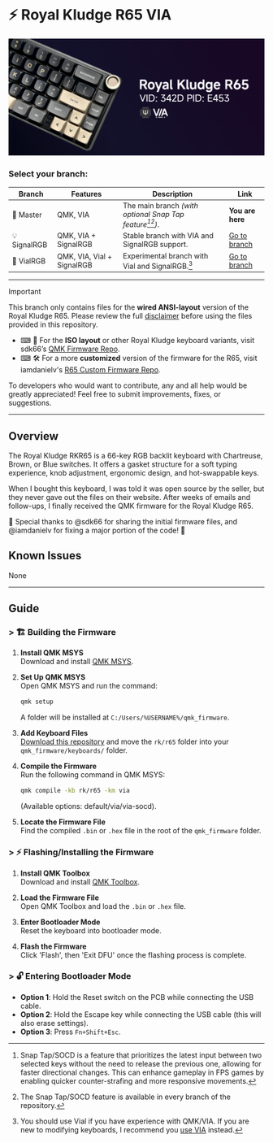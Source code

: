 # ⚡ Royal Kludge R65 VIA

![Royal Kludge R65 Keyboard](via-r65.png)

### Select your branch:

| Branch        | Features              | Description                                             | Link                                                                                   |
|---------------|-----------------------|---------------------------------------------------------|----------------------------------------------------------------------------------------|
| 🔨 Master   | QMK, VIA      | The main branch *(with optional Snap Tap feature[^1][^2])*.           | **You are here**                         |
| 💡 SignalRGB | QMK, VIA + SignalRGB | Stable branch with VIA and SignalRGB support.     | [Go to branch](https://github.com/irfanjmdn/r65/tree/signalrgb)                      |
| 🧪 VialRGB       | QMK, VIA, Vial + SignalRGB      | Experimental branch with Vial and SignalRGB.[^3]    | [Go to branch](https://github.com/irfanjmdn/r65/tree/vialrgb)                                                      |

---

> [!IMPORTANT] 
> This branch only contains files for the **wired ANSI-layout** version of the Royal Kludge R65.
> Please review the full [disclaimer](DISCLAIMER.md) before using the files provided in this repository.

- ⌨ 🔌 For the **ISO layout** or other Royal Kludge keyboard variants, visit sdk66’s [QMK Firmware Repo](https://github.com/hangshengkeji/qmk_firmware/tree/master/keyboards/rk).
- ⌨ 🛠 For a more **customized** version of the firmware for the R65, visit iamdanielv's [R65 Custom Firmware Repo](https://github.com/iamdanielv/kb_rk_r65).

To developers who would want to contribute, any and all help would be greatly appreciated! Feel free to submit improvements, fixes, or suggestions.

---

## Overview

The Royal Kludge RKR65 is a 66-key RGB backlit keyboard with Chartreuse, Brown, or Blue switches. It offers a gasket structure for a soft typing experience, knob adjustment, ergonomic design, and hot-swappable keys.

When I bought this keyboard, I was told it was open source by the seller, but they never gave out the files on their website. After weeks of emails and follow-ups, I finally received the QMK firmware for the Royal Kludge R65. 

🎉 Special thanks to @sdk66 for sharing the initial firmware files, and @iamdanielv for fixing a major portion of the code! 🎉

## Known Issues

None

---

## Guide

### > 🏗 Building the Firmware

1. **Install QMK MSYS**  
   Download and install [QMK MSYS](https://msys.qmk.fm).

2. **Set Up QMK MSYS**  
   Open QMK MSYS and run the command:  
   ```bash
   qmk setup
   ```
   A folder will be installed at `C:/Users/%USERNAME%/qmk_firmware`.

3. **Add Keyboard Files**  
   [Download this repository](https://minhaskamal.github.io/DownGit/#/home?url=https://github.com/irfanjmdn/r65/tree/master/rk/r65) and move the `rk/r65` folder into your `qmk_firmware/keyboards/` folder.

4. **Compile the Firmware**  
   Run the following command in QMK MSYS:  
   ```bash
   qmk compile -kb rk/r65 -km via
   ```  
   (Available options: default/via/via-socd).

5. **Locate the Firmware File**  
   Find the compiled `.bin` or `.hex` file in the root of the `qmk_firmware` folder.

### > ⚡ Flashing/Installing the Firmware

1. **Install QMK Toolbox**  
   Download and install [QMK Toolbox](https://github.com/qmk/qmk_toolbox/releases).

2. **Load the Firmware File**  
   Open QMK Toolbox and load the `.bin` or `.hex` file.

3. **Enter Bootloader Mode**  
   Reset the keyboard into bootloader mode.

4. **Flash the Firmware**  
   Click 'Flash', then 'Exit DFU' once the flashing process is complete.

### > 🔓 Entering Bootloader Mode

- **Option 1**: Hold the Reset switch on the PCB while connecting the USB cable.
- **Option 2**: Hold the Escape key while connecting the USB cable (this will also erase settings).
- **Option 3**: Press `Fn+Shift+Esc`.

[^1]: Snap Tap/SOCD is a feature that prioritizes the latest input between two selected keys without the need to release the previous one, allowing for faster directional changes. This can enhance gameplay in FPS games by enabling quicker counter-strafing and more responsive movements. 
[^2]: The Snap Tap/SOCD feature is available in every branch of the repository.
[^3]: You should use Vial if you have experience with QMK/VIA. If you are new to modifying keyboards, I recommend you [use VIA](https://usevia.app) instead. 
